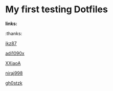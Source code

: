 # My first testing Dotfiles

**links:** 

:thanks:

[ikz87](https://github.com/ikz87/dots-2.0/tree/main)

[adi1090x](https://github.com/adi1090x/rofi)

[XXiaoA](https://github.com/XXiaoA/dotfiles/blob/main/eww/yuck/bar.yuck)

[niraj998](https://github.com/niraj998/dotfiles/tree/main)

[gh0stzk](https://github.com/gh0stzk/dotfiles/blob/master/config/bspwm/src/config/xsettingsd)

